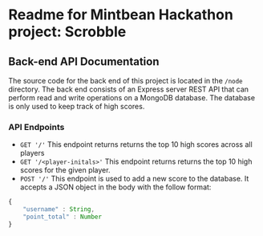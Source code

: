 # Readme for Mintbean Hackathon project: Scrobble

## Back-end API Documentation

The source code for the back end of this project is located in the `/node` directory. The back end consists of an Express server REST API that can perform read and write operations on a MongoDB database. The database is only used to keep track of high scores.

### API Endpoints

* `GET '/'` This endpoint returns returns the top 10 high scores across all players
* `GET '/<player-initals>'` This endpoint returns returns the top 10 high scores for the given player.
* `POST '/'` This endpoint is used to add a new score to the database. It accepts a JSON object in the body with the follow format:

```javascript
{
    "username" : String,
    "point_total" : Number
}

```